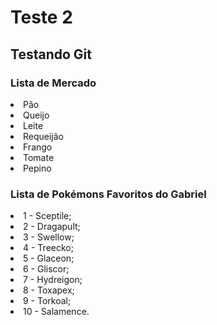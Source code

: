 # Teste 2
## Testando Git

### Lista de Mercado
<li>Pão</li>
<li>Queijo</li>
<li>Leite</li>
<li>Requeijão</li>
<li>Frango</li>
<li>Tomate</li>
<li>Pepino</li>

### Lista de Pokémons Favoritos do Gabriel
<li>1 - Sceptile;</li>
<li>2 - Dragapult;</li>
<li>3 - Swellow;</li>
<li>4 - Treecko;</li>
<li>5 - Glaceon;</li>
<li>6 - Gliscor;</li>
<li>7 - Hydreigon;</li>
<li>8 - Toxapex;</li>
<li>9 - Torkoal;</li>
<li>10 - Salamence.</li>